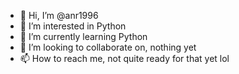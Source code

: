 - 👋 Hi, I’m @anr1996
- 👀 I’m interested in Python
- 🌱 I’m currently learning Python
- 💞️ I’m looking to collaborate on, nothing yet
- 📫 How to reach me, not quite ready for that yet lol

<!---
anr1996/anr1996 is a ✨ special ✨ repository because its `README.md` (this file) appears on your GitHub profile.
You can click the Preview link to take a look at your changes.
--->

